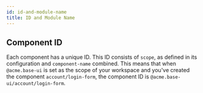 ```yaml
---
id: id-and-module-name
title: ID and Module Name
---
```


## Component ID

Each component has a unique ID. This ID consists of `scope`, as defined in its configuration and `component-name` combined. This means that when `@acme.base-ui` is set as the scope of your workspace and you've created the component `account/login-form`, the component ID is `@acme.base-ui/account/login-form`.

